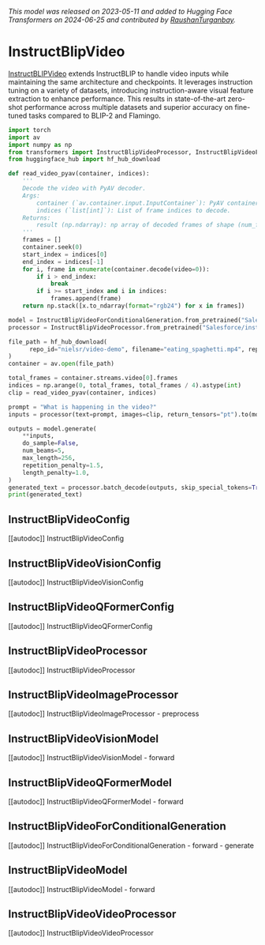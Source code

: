 <!--Copyright 2024 The HuggingFace Team. All rights reserved.

Licensed under the Apache License, Version 2.0 (the "License"); you may not use this file except in compliance with
the License. You may obtain a copy of the License at

http://www.apache.org/licenses/LICENSE-2.0

Unless required by applicable law or agreed to in writing, software distributed under the License is distributed on
an "AS IS" BASIS, WITHOUT WARRANTIES OR CONDITIONS OF ANY KIND, either express or implied. See the License for the
specific language governing permissions and limitations under the License.
-->
*This model was released on 2023-05-11 and added to Hugging Face Transformers on 2024-06-25 and contributed by [RaushanTurganbay](https://huggingface.co/RaushanTurganbay).*

# InstructBlipVideo

[InstructBLIPVideo](https://huggingface.co/papers/2305.06500) extends InstructBLIP to handle video inputs while maintaining the same architecture and checkpoints. It leverages instruction tuning on a variety of datasets, introducing instruction-aware visual feature extraction to enhance performance. This results in state-of-the-art zero-shot performance across multiple datasets and superior accuracy on fine-tuned tasks compared to BLIP-2 and Flamingo.

<hfoptions id="usage">
<hfoption id="InstructBlipVideoForConditionalGeneration">

```py
import torch
import av
import numpy as np
from transformers import InstructBlipVideoProcessor, InstructBlipVideoForConditionalGeneration
from huggingface_hub import hf_hub_download

def read_video_pyav(container, indices):
    '''
    Decode the video with PyAV decoder.
    Args:
        container (`av.container.input.InputContainer`): PyAV container.
        indices (`list[int]`): List of frame indices to decode.
    Returns:
        result (np.ndarray): np array of decoded frames of shape (num_frames, height, width, 3).
    '''
    frames = []
    container.seek(0)
    start_index = indices[0]
    end_index = indices[-1]
    for i, frame in enumerate(container.decode(video=0)):
        if i > end_index:
            break
        if i >= start_index and i in indices:
            frames.append(frame)
    return np.stack([x.to_ndarray(format="rgb24") for x in frames])

model = InstructBlipVideoForConditionalGeneration.from_pretrained("Salesforce/instructblip-vicuna-7b", device_map="auto")
processor = InstructBlipVideoProcessor.from_pretrained("Salesforce/instructblip-vicuna-7b")

file_path = hf_hub_download(
      repo_id="nielsr/video-demo", filename="eating_spaghetti.mp4", repo_type="dataset"
)
container = av.open(file_path)

total_frames = container.streams.video[0].frames
indices = np.arange(0, total_frames, total_frames / 4).astype(int)
clip = read_video_pyav(container, indices)

prompt = "What is happening in the video?"
inputs = processor(text=prompt, images=clip, return_tensors="pt").to(model.device)

outputs = model.generate(
    **inputs,
    do_sample=False,
    num_beams=5,
    max_length=256,
    repetition_penalty=1.5,
    length_penalty=1.0,
)
generated_text = processor.batch_decode(outputs, skip_special_tokens=True)[0].strip()
print(generated_text)
```

</hfoption>
</hfoptions>

## InstructBlipVideoConfig

[[autodoc]] InstructBlipVideoConfig

## InstructBlipVideoVisionConfig

[[autodoc]] InstructBlipVideoVisionConfig

## InstructBlipVideoQFormerConfig

[[autodoc]] InstructBlipVideoQFormerConfig

## InstructBlipVideoProcessor

[[autodoc]] InstructBlipVideoProcessor

## InstructBlipVideoImageProcessor

[[autodoc]] InstructBlipVideoImageProcessor
    - preprocess

## InstructBlipVideoVisionModel

[[autodoc]] InstructBlipVideoVisionModel
    - forward

## InstructBlipVideoQFormerModel

[[autodoc]] InstructBlipVideoQFormerModel
    - forward

## InstructBlipVideoForConditionalGeneration

[[autodoc]] InstructBlipVideoForConditionalGeneration
    - forward
    - generate

## InstructBlipVideoModel

[[autodoc]] InstructBlipVideoModel
    - forward

## InstructBlipVideoVideoProcessor

[[autodoc]] InstructBlipVideoVideoProcessor


